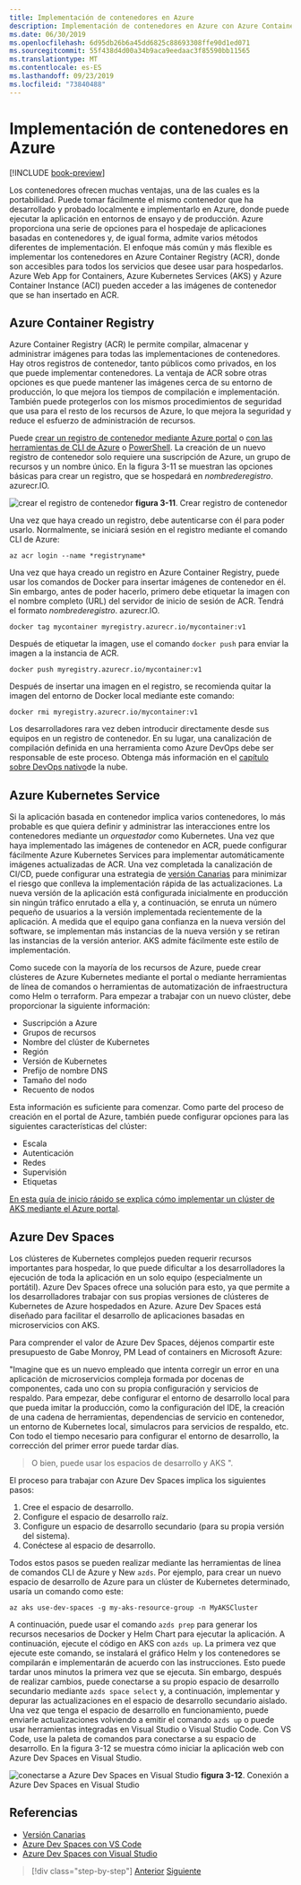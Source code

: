 ```yaml
---
title: Implementación de contenedores en Azure
description: Implementación de contenedores en Azure con Azure Container Registry, Azure Kubernetes Service y Azure Dev Spaces.
ms.date: 06/30/2019
ms.openlocfilehash: 6d95db26b6a45dd6825c88693308ffe90d1ed071
ms.sourcegitcommit: 55f438d4d00a34b9aca9eedaac3f85590bb11565
ms.translationtype: MT
ms.contentlocale: es-ES
ms.lasthandoff: 09/23/2019
ms.locfileid: "73840488"
---
```

# <a name="deploying-containers-in-azure"></a>Implementación de contenedores en Azure

[!INCLUDE [book-preview](../../../includes/book-preview.md)]

Los contenedores ofrecen muchas ventajas, una de las cuales es la portabilidad. Puede tomar fácilmente el mismo contenedor que ha desarrollado y probado localmente e implementarlo en Azure, donde puede ejecutar la aplicación en entornos de ensayo y de producción. Azure proporciona una serie de opciones para el hospedaje de aplicaciones basadas en contenedores y, de igual forma, admite varios métodos diferentes de implementación. El enfoque más común y más flexible es implementar los contenedores en Azure Container Registry (ACR), donde son accesibles para todos los servicios que desee usar para hospedarlos. Azure Web App for Containers, Azure Kubernetes Services (AKS) y Azure Container Instance (ACI) pueden acceder a las imágenes de contenedor que se han insertado en ACR.

## <a name="azure-container-registry"></a>Azure Container Registry

Azure Container Registry (ACR) le permite compilar, almacenar y administrar imágenes para todas las implementaciones de contenedores. Hay otros registros de contenedor, tanto públicos como privados, en los que puede implementar contenedores. La ventaja de ACR sobre otras opciones es que puede mantener las imágenes cerca de su entorno de producción, lo que mejora los tiempos de compilación e implementación. También puede protegerlos con los mismos procedimientos de seguridad que usa para el resto de los recursos de Azure, lo que mejora la seguridad y reduce el esfuerzo de administración de recursos.

Puede [crear un registro de contenedor mediante Azure portal](https://docs.microsoft.com/azure/container-registry/container-registry-get-started-portal) o [con las herramientas de CLI de Azure](https://docs.microsoft.com/azure/container-registry/container-registry-get-started-azure-cli) o [PowerShell](https://docs.microsoft.com/azure/container-registry/container-registry-get-started-powershell). La creación de un nuevo registro de contenedor solo requiere una suscripción de Azure, un grupo de recursos y un nombre único. En la figura 3-11 se muestran las opciones básicas para crear un registro, que se hospedará en *nombrederegistro*. azurecr.IO.

![crear el registro de contenedor](./media/create-container-registry.png)
**figura 3-11**. Crear registro de contenedor

Una vez que haya creado un registro, debe autenticarse con él para poder usarlo. Normalmente, se iniciará sesión en el registro mediante el comando CLI de Azure:

```azurecli
az acr login --name *registryname*
```

Una vez que haya creado un registro en Azure Container Registry, puede usar los comandos de Docker para insertar imágenes de contenedor en él. Sin embargo, antes de poder hacerlo, primero debe etiquetar la imagen con el nombre completo (URL) del servidor de inicio de sesión de ACR. Tendrá el formato *nombrederegistro*. azurecr.IO.

```console
docker tag mycontainer myregistry.azurecr.io/mycontainer:v1
```

Después de etiquetar la imagen, use el comando `docker push` para enviar la imagen a la instancia de ACR.

```console
docker push myregistry.azurecr.io/mycontainer:v1
```

Después de insertar una imagen en el registro, se recomienda quitar la imagen del entorno de Docker local mediante este comando:

```console
docker rmi myregistry.azurecr.io/mycontainer:v1
```

Los desarrolladores rara vez deben introducir directamente desde sus equipos en un registro de contenedor. En su lugar, una canalización de compilación definida en una herramienta como Azure DevOps debe ser responsable de este proceso. Obtenga más información en el [capítulo sobre DevOps nativo](devops.md)de la nube.

## <a name="azure-kubernetes-service"></a>Azure Kubernetes Service

Si la aplicación basada en contenedor implica varios contenedores, lo más probable es que quiera definir y administrar las interacciones entre los contenedores mediante un *orquestador* como Kubernetes. Una vez que haya implementado las imágenes de contenedor en ACR, puede configurar fácilmente Azure Kubernetes Services para implementar automáticamente imágenes actualizadas de ACR. Una vez completada la canalización de CI/CD, puede configurar una estrategia de [versión Canarias](https://martinfowler.com/bliki/CanaryRelease.html) para minimizar el riesgo que conlleva la implementación rápida de las actualizaciones. La nueva versión de la aplicación está configurada inicialmente en producción sin ningún tráfico enrutado a ella y, a continuación, se enruta un número pequeño de usuarios a la versión implementada recientemente de la aplicación. A medida que el equipo gana confianza en la nueva versión del software, se implementan más instancias de la nueva versión y se retiran las instancias de la versión anterior. AKS admite fácilmente este estilo de implementación.

Como sucede con la mayoría de los recursos de Azure, puede crear clústeres de Azure Kubernetes mediante el portal o mediante herramientas de línea de comandos o herramientas de automatización de infraestructura como Helm o terraform. Para empezar a trabajar con un nuevo clúster, debe proporcionar la siguiente información:

- Suscripción a Azure
- Grupos de recursos
- Nombre del clúster de Kubernetes
- Región
- Versión de Kubernetes
- Prefijo de nombre DNS
- Tamaño del nodo
- Recuento de nodos

Esta información es suficiente para comenzar. Como parte del proceso de creación en el portal de Azure, también puede configurar opciones para las siguientes características del clúster:

- Escala
- Autenticación
- Redes
- Supervisión
- Etiquetas

[En esta guía de inicio rápido se explica cómo implementar un clúster de AKS mediante el Azure portal](https://docs.microsoft.com/azure/aks/kubernetes-walkthrough-portal).

## <a name="azure-dev-spaces"></a>Azure Dev Spaces

Los clústeres de Kubernetes complejos pueden requerir recursos importantes para hospedar, lo que puede dificultar a los desarrolladores la ejecución de toda la aplicación en un solo equipo (especialmente un portátil). Azure Dev Spaces ofrece una solución para esto, ya que permite a los desarrolladores trabajar con sus propias versiones de clústeres de Kubernetes de Azure hospedados en Azure. Azure Dev Spaces está diseñado para facilitar el desarrollo de aplicaciones basadas en microservicios con AKS.

Para comprender el valor de Azure Dev Spaces, déjenos compartir este presupuesto de Gabe Monroy, PM Lead of containers en Microsoft Azure:

"Imagine que es un nuevo empleado que intenta corregir un error en una aplicación de microservicios compleja formada por docenas de componentes, cada uno con su propia configuración y servicios de respaldo. Para empezar, debe configurar el entorno de desarrollo local para que pueda imitar la producción, como la configuración del IDE, la creación de una cadena de herramientas, dependencias de servicio en contenedor, un entorno de Kubernetes local, simulacros para servicios de respaldo, etc. Con todo el tiempo necesario para configurar el entorno de desarrollo, la corrección del primer error puede tardar días.

> O bien, puede usar los espacios de desarrollo y AKS ".

El proceso para trabajar con Azure Dev Spaces implica los siguientes pasos:

1. Cree el espacio de desarrollo.
2. Configure el espacio de desarrollo raíz.
3. Configure un espacio de desarrollo secundario (para su propia versión del sistema).
4. Conéctese al espacio de desarrollo.

Todos estos pasos se pueden realizar mediante las herramientas de línea de comandos CLI de Azure y New `azds`. Por ejemplo, para crear un nuevo espacio de desarrollo de Azure para un clúster de Kubernetes determinado, usaría un comando como este:

```azurecli
az aks use-dev-spaces -g my-aks-resource-group -n MyAKSCluster
```

A continuación, puede usar el comando `azds prep` para generar los recursos necesarios de Docker y Helm Chart para ejecutar la aplicación. A continuación, ejecute el código en AKS con `azds up`. La primera vez que ejecute este comando, se instalará el gráfico Helm y los contenedores se compilarán e implementarán de acuerdo con las instrucciones. Esto puede tardar unos minutos la primera vez que se ejecuta. Sin embargo, después de realizar cambios, puede conectarse a su propio espacio de desarrollo secundario mediante `azds space select` y, a continuación, implementar y depurar las actualizaciones en el espacio de desarrollo secundario aislado. Una vez que tenga el espacio de desarrollo en funcionamiento, puede enviarle actualizaciones volviendo a emitir el comando `azds up` o puede usar herramientas integradas en Visual Studio o Visual Studio Code. Con VS Code, use la paleta de comandos para conectarse a su espacio de desarrollo. En la figura 3-12 se muestra cómo iniciar la aplicación web con Azure Dev Spaces en Visual Studio.

![conectarse a Azure Dev Spaces en Visual Studio](./media/azure-dev-spaces-visual-studio-launchsettings.png)
**figura 3-12**. Conexión a Azure Dev Spaces en Visual Studio

## <a name="references"></a>Referencias

- [Versión Canarias](https://martinfowler.com/bliki/CanaryRelease.html)
- [Azure Dev Spaces con VS Code](https://docs.microsoft.com/azure/dev-spaces/quickstart-netcore)
- [Azure Dev Spaces con Visual Studio](https://docs.microsoft.com/azure/dev-spaces/quickstart-netcore-visualstudio)

>[!div class="step-by-step"]
>[Anterior](combine-containers-serverless-approaches.md)
>[Siguiente](scale-containers-serverless.md)

